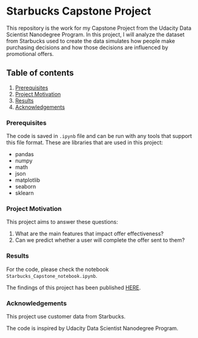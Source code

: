 # Starbucks Capstone Project

This repository is the work for my Capstone Project from the Udacity Data Scientist Nanodegree Program. In this project, I will analyze the dataset from Starbucks used to create the data simulates how people make purchasing decisions and how those decisions are influenced by promotional offers.


## Table of contents

1. [Prerequisites](#prerequisites)
2. [Project Motivation](#motivation)
3. [Results](#results)
4. [Acknowledgements](#acknowledgements)

### Prerequisites <a name="prerequisites"></a>

The code is saved in `.ipynb` file and can be run with any tools that support this file format.
These are libraries that are used in this project:

- pandas
- numpy
- math
- json
- matplotlib
- seaborn
- sklearn

### Project Motivation <a name="motivation"></a>

This project aims to answer these questions:

1. What are the main features that impact offer effectiveness?
2. Can we predict whether a user will complete the offer sent to them?

### Results <a name="results"></a>

For the code, please check the notebook `Starbucks_Capstone_notebook.ipynb`.

The findings of this project has been published [HERE](https://medium.com/@vietthai2303/unraveling-the-income-question-insights-from-american-census-analysis-872ae24d321d).

### Acknowledgements <a name="acknowledgements"></a>

This project use customer data from Starbucks.

The code is inspired by Udacity Data Scientist Nanodegree Program.
